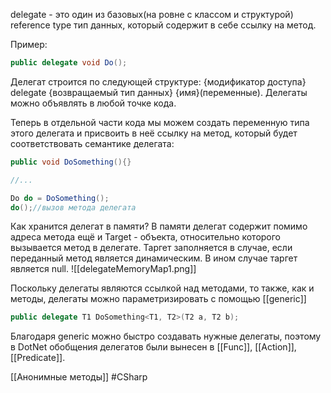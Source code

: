 delegate - это один из базовых(на ровне с классом и структурой) reference type тип данных, который содержит в себе ссылку на метод.

Пример:
```cs
public delegate void Do();
```
Делегат строится по следующей структуре: {модификатор доступа} delegate {возвращаемый тип данных} {имя}(переменные).
Делегаты можно объявлять в любой точке кода.

Теперь в отдельной части кода мы можем создать переменную типа этого делегата и присвоить в неё ссылку на метод, который будет соответствовать семантике делегата:
```cs
public void DoSomething(){}

//...

Do do = DoSomething();
do();//вызов метода делегата
```

Как хранится делегат в памяти?
В памяти делегат содержит помимо адреса метода ещё и Target - объекта, относительно которого вызывается метод в делегате. Таргет заполняется в случае, если переданный метод является динамическим. В ином случае таргет является null.
![[delegateMemoryMap1.png]]

Поскольку делегаты являются ссылкой над методами, то также, как и методы, делегаты можно параметризировать с помощью [[generic]]
```cs
public delegate T1 DoSomething<T1, T2>(T2 a, T2 b);
```
Благодаря generic можно быстро создавать нужные делегаты, поэтому в DotNet обобщения делегатов были вынесен в [[Func]], [[Action]], [[Predicate]].

[[Анонимные методы]]
#CSharp 